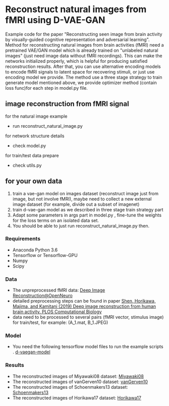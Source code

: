 # Reconstruct natural images from fMRI using D-VAE-GAN

Example code for the paper "Reconstructing seen image from brain activity by visually-guided cognitive representation and adversarial learning". Method for reconstructing natural images from brain activities (fMRI) need a pretrained VAE/GAN model which is already trained on "unlabeled natural images" (just need image data without fMRI recordings). This can make the networks initialized properly, which is  helpful for producing satisfied reconstruction results. After that, you can use alternative encoding models to encode fMRI signals to latent space for recovering stimuli, or just use encoding model we provide.
The method use a three stage strategy to train generate model mentioned above, we provide optimizer method (contain loss func)for each step in model.py file.


## image reconstruction from fMRI signal  
for the natural image example
- run reconstruct_natural_image.py

for network structure details
- check model.py

for train/test data prepare 
- check utils.py



## for your own data

1. train a vae-gan model on images dataset (reconstruct image just from image, but not involve fMRI), maybe need to collect a new external image dataset (for example, divide out a subset of imagenet)
2. train d-vae-gan model as we described in three stage train strategy part
3. Adapt some parameters in args part in model.py , fine-tune the weights for the loss terms on an isolated data set.
4. You should be able to just run reconstruct_natural_image.py then.


### Requirements

- Anaconda Python 3.6
- Tensorflow or Tensorflow-GPU
- Numpy
- Scipy

### Data

- The unpreprocessed fMRI data: [Deep Image Reconstruction@OpenNeuro](https://openneuro.org/datasets/ds001506)
- detailed preprocessing steps can be found in paper [Shen, Horikawa, Majima, and Kamitani (2019) Deep image reconstruction from human brain activity. PLOS Computational Biology](https://journals.plos.org/ploscompbiol/article?id=10.1371/journal.pcbi.1006633)
- data need to be processed to several pairs (fMRI vector, stimulus image) for train/test, for example: (A_1.mat, B_1.JPEG)

### Model

- You need the following tensorflow model files to run the example scripts .
   [d-vaegan-model](https://drive.google.com/file/d/13vIyrjYvG7uuRsvetD7d6mfuUw65Ew0W/view?usp=sharing)

### Results

- The reconstructed images of Miyawaki08 dataset: 
 [Miyawaki08](https://drive.google.com/file/d/1Tflvvkgq0k5_rmwPOjHrP2MvmGKkol6t/view?usp=sharing)
- The reconstructed images of vanGerven10 dataset: 
 [vanGerven10](https://drive.google.com/file/d/1wDi0OWTowySTtGsDtnj80qTauwQgDhCh/view?usp=sharing)
- The reconstructed images of Schoenmakers13 dataset: 
 [Schoenmakers13](https://drive.google.com/file/d/1dWgwTl2iRBCFGAywqJW7Ur_rdQynvahL/view?usp=sharing)
- The reconstructed images of Horikawa17 dataset: 
 [Horikawa17](https://drive.google.com/file/d/1YpoTV0Eu7n-FPG_Ho2_mVJjFmwbc987V/view?usp=sharing)



